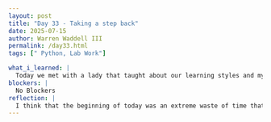 ```yaml
---
layout: post
title: "Day 33 - Taking a step back"
date: 2025-07-15
author: Warren Waddell III
permalink: /day33.html
tags: [" Python, Lab Work"]

what_i_learned: |
  Today we met with a lady that taught about our learning styles and my personality. This information couldve been used earlier in the program to figure out what each group member can specifically apply to our project. We also had to make another mini presentation based on our traits. We also met with Dr. Cole and he basically gave a layout of what needs to be accomplished this week.
blockers: |
  No Blockers
reflection: |
  I think that the beginning of today was an extreme waste of time that could've been used toward our project. We are very behind with the project according to Dr.Cole and testing needs to be done as soon as possible. By friday we should have our code transfered to C++ and ready to be put in the devices. I am feeling rushed now and work needs to be done.
---
```

